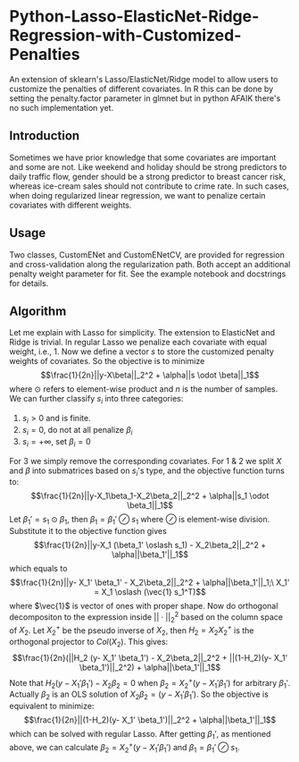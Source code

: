 # Python-Lasso-ElasticNet-Ridge-Regression-with-Customized-Penalties
An extension of sklearn's Lasso/ElasticNet/Ridge model to allow users to customize the penalties of different covariates. In R this can be done by setting the penalty.factor parameter in glmnet but in python AFAIK there's no such implementation yet.

## Introduction
Sometimes we have prior knowledge that some covariates are important and some are not. Like weekend and holiday should be strong predictors to daily traffic flow, gender should be a strong predictor to breast cancer risk, whereas ice-cream sales should not contribute to crime rate. In such cases, when doing regularized linear regression, we want to penalize certain covariates with different weights.

## Usage
Two classes, CustomENet and CustomENetCV, are provided for regression and cross-validation along the regularization path. Both accept an additional penalty weight parameter for fit. See the example notebook and docstrings for details.

## Algorithm
Let me explain with Lasso for simplicity. The extension to ElasticNet and Ridge is trivial.
In regular Lasso we penalize each covariate with equal weight, i.e., 1. Now we define a vector $s$ to store the customized penalty weights of covariates. So the objective is to minimize
$$\frac{1}{2n}||y-X\beta||_2^2 + \alpha||s \odot \beta||_1$$
where $\odot$ refers to element-wise product and $n$ is the number of samples.
We can further classify $s_i$ into three categories:

1. $s_i>0$ and is finite.
2. $s_i=0$, do not at all penalize $\beta_i$
3. $s_i=+\infty$, set  $\beta_i = 0$

For 3 we simply remove the corresponding covariates. For 1 & 2 we split $X$ and $\beta$ into submatrices based on $s_i$'s type, and the objective function turns to:
$$\frac{1}{2n}||y-X_1\beta_1-X_2\beta_2||_2^2 + \alpha||s_1 \odot \beta_1||_1$$
Let $\beta_1' = s_1 \odot \beta_1$, then $\beta_1 = \beta_1' \oslash s_1$ where $\oslash$ is element-wise division. Substitute it to the objective function gives
$$\frac{1}{2n}||y-X_1 (\beta_1' \oslash s_1) - X_2\beta_2||_2^2 + \alpha||\beta_1'||_1$$
which equals to 
$$\frac{1}{2n}||y- X_1' \beta_1' - X_2\beta_2||_2^2 + \alpha||\beta_1'||_1;\ X_1' = X_1 \oslash (\vec{1} s_1^T)$$
where $\vec{1}$ is vector of ones with proper shape.
Now do orthogonal decompositon to the expression inside $||\cdot||_2^2$ based on the column space of $X_2$. Let $X_2^+$ be the pseudo inverse of $X_2$, then $H_2 = X_2 X_2^+$ is the orthogonal projector to $Col(X_2)$. This gives:
 $$\frac{1}{2n}(||H_2 (y- X_1' \beta_1') - X_2\beta_2||_2^2 + ||(1-H_2)(y- X_1' \beta_1')||_2^2) + \alpha||\beta_1'||_1$$
Note that $H_2 (y- X_1' \beta_1') - X_2\beta_2 = 0$ when $\beta_2 = X_2^+(y- X_1' \beta_1')$ for arbitrary $\beta_1'$. Actually $\beta_2$ is an OLS solution of $X_2\beta_2 = (y- X_1' \beta_1')$. So the objective is equivalent to minimize:
 $$\frac{1}{2n}||(1-H_2)(y- X_1' \beta_1')||_2^2 + \alpha||\beta_1'||_1$$
which can be solved with regular Lasso. After getting $\beta_1'$, as mentioned above, we can calculate $\beta_2 = X_2^+(y- X_1' \beta_1')$ and $\beta_1 = \beta_1' \oslash s_1$.

